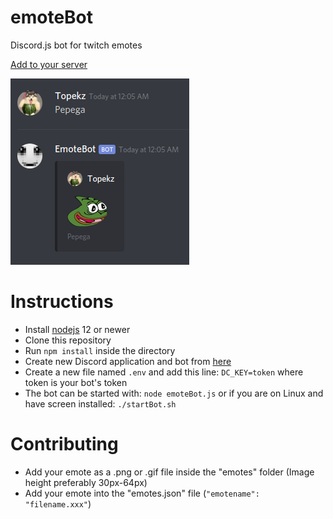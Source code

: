 # emoteBot
Discord.js bot for twitch emotes

[Add to your server](https://discordapp.com/oauth2/authorize?client_id=628258149291261962&scope=bot)

![Screenshot](example.png)

# Instructions

- Install [nodejs](https://nodejs.org) 12 or newer
- Clone this repository
- Run ``npm install`` inside the directory
- Create new Discord application and bot from [here](https://discordapp.com/developers/applications)
- Create a new file named ``.env`` and add this line: ``DC_KEY=token`` where token is your bot's token
- The bot can be started with: ``node emoteBot.js`` or if you are on Linux and have screen installed: ``./startBot.sh``

# Contributing
- Add your emote as a .png or .gif file inside the "emotes" folder (Image height preferably 30px-64px)
- Add your emote into the "emotes.json" file (``"emotename": "filename.xxx"``)
